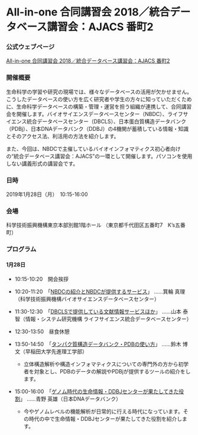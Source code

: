 # All-in-one 合同講習会 2018／統合データベース講習会：AJACS 番町2

### 公式ウェブページ
[All-in-one 合同講習会 2018／統合データベース講習会：AJACS 番町2](https://events.biosciencedbc.jp/training/ajacs75)  

### 開催概要
生命科学の学習や研究の現場では、様々なデータベースの活用が欠かせません。こうしたデータベースの使い方を広く研究者や学生の方々に知っていただくために、生命科学データベースの構築・管理・運営を担う組織が連携して、合同講習会を開催します。バイオサイエンスデータベースセンター（NBDC）、ライフサイエンス統合データベースセンター（DBCLS）、日本蛋白質構造データバンク（PDBj）、日本DNAデータバンク（DDBJ）の4機関が蓄積している情報・知識とそのアクセス法、利活用の方法を紹介します。

また、今回は、NBDCで主催しているバイオインフォマティクス初心者向けの“統合データベース講習会：AJACS”の一環として開催します。パソコンを使用しない講義形式の講習会です。


### 日時
2019年1月28日（月）　10:15-16:00

### 会場
 科学技術振興機構東京本部別館1階ホール 
（東京都千代田区五番町7　Kʼs五番町）

### プログラム
#### 1月28日
- 10:15-10:20　開会挨拶

- 10:20-11:20　「[NBDCの紹介とNBDCが提供するサービス](01_minowa)」
……箕輪 真理（科学技術振興機構バイオサイエンスデータベースセンター）

- 11:30-12:30　「[DBCLSで提供している文献情報サービスほか](02_yamamoto)」
……山本 泰智（情報・システム研究機構 ライフサイエンス統合データベースセンター）

- 12:30-13:50　昼食休憩

- 13:50-14:50　「[タンパク質構造データバンク・PDBの使い方](03_suzuki)」
……鈴木 博文（早稲田大学先進理工学部）
  - 立体構造解析や構造インフォマティクスについての専門外の方から初学者を対象とし、PDBのデータの解説やPDBjが提供するツールの紹介をします。

- 15:00-16:00　「[ゲノム時代の生命情報・DDBJセンターが果たしてきた役割](04_aono)」
……青野 英雄（日本DNAデータバンク）
  - 今やゲノムレベルの機能解析が日常的に行える時代になっています。その時代の中で生命情報・DDBJセンターが果たしてきた役割を紹介します。
